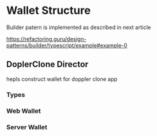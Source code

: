 # Wallet Structure
Builder patern is implemented as described in next article

https://refactoring.guru/design-patterns/builder/typescript/example#example-0

## DoplerClone Director

hepls construct wallet for doppler clone app

### Types

### Web Wallet

### Server Wallet